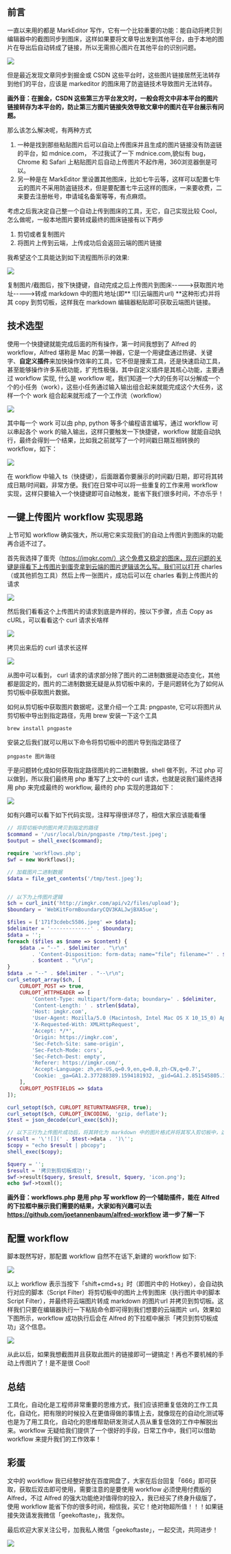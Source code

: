 ## 前言

一直以来用的都是 MarkEditor 写作，它有一个比较重要的功能：能自动将拷贝到编辑器中的截图同步到图床，这样如果要将文章导出发到其他平台，由于本地的图片在导出后自动转成了链接，所以无需担心图片在其他平台的识别问题。

![](https://user-gold-cdn.xitu.io/2020/7/20/17369d0ee51aea68?w=705&h=499&f=jpeg&s=74537)



但是最近发现文章同步到掘金或 CSDN 这些平台时，这些图片链接居然无法转存到他们的平台，应该是 markeditor 的图床用了防盗链技术导致图片无法转存。

**画外音：在掘金，CSDN 这些第三方平台发文时，一般会将文中非本平台的图片链接转存为本平台的，防止第三方图片链接失效导致文章中的图片在平台展示有问题。**

那么该怎么解决呢，有两种方式

1. 一种是找到那些粘贴图片后可以自动上传图床并且生成的图片链接没有防盗链的平台，如 mdnice.com， 不过我试了一下 mdnice.com,貌似有 bug，Chrome 和 Safari 上粘贴图片后自动上传图片不起作用，360浏览器倒是可以。
2. 另一种是在 MarkEditor 里设置其他图床，比如七牛云等，这样可以配置七牛云的图片不采用防盗链技术，但是要配置七牛云这样的图床，一来要收费，二来要去注册帐号，申请域名备案等等，有点麻烦。

考虑之后我决定自己整一个自动上传到图床的工具，无它，自己实现比较 Cool，怎么做呢，一般本地图片要转成最终的图床链接有以下两步

1. 剪切或者复制图片
2. 将图片上传到云端，上传成功后会返回云端的图片链接


我希望这个工具能达到如下流程图所示的效果:

![](https://user-gold-cdn.xitu.io/2020/7/20/17369d0ee92f2469?w=444&h=222&f=jpeg&s=25290)



复制图片/截图后，按下快捷键，自动完成之后上传图片到图床----->获取图片地址----->转成 markdown 中的图片地址(即** \!\[\](云端图片url) **这种形式)并将其 copy 到剪切板，这样我在 markdown 编辑器粘贴即可获取云端图片链接。

## 技术选型

使用一个快捷键就能完成后面的所有操作，第一时间我想到了 Alfred 的  workflow，Alfred 堪称是 Mac 的第一神器，它是一个用键盘通过热键、关键字、**自定义插件**来加快操作效率的工具，它不但是搜索工具，还是快速启动工具，甚至能够操作许多系统功能，扩充性极强，其中自定义插件是其核心功能，主要通过 workflow 实现, 什么是 workflow 呢，我们知道一个大的任务可以分解成一个个的小任务（work），这些小任务通过输入输出组合起来就能完成这个大任务，这样一个个 work 组合起来就形成了一个工作流（workflow）

![](https://user-gold-cdn.xitu.io/2020/7/20/17369d0eebaba2a9?w=761&h=197&f=jpeg&s=22662)

其中每一个 work 可以由 php, python 等多个编程语言编写，通过 workflow 可以串起各个 work 的输入输出，这样只要触发一下快捷键，workflow 就能自动执行，最终会得到一个结果，比如我之前就写了一个时间戳日期互相转换的 workflow，如下：

![](https://user-gold-cdn.xitu.io/2020/7/20/17369d0eece208f0?w=650&h=284&f=gif&s=208734)

在 workflow 中输入 ts（快捷键），后面跟着你要展示的时间戳/日期，即可将其转成日期/时间戳，非常方便。我们在日常中可以将一些重复的工作来用 workflow 实现，这样只要输入一个快捷键即可自动触发，能省下我们很多时间，不亦乐乎！

## 一键上传图片 workflow 实现思路

上节可知 workflow 确实强大，所以用它来实现我们的自动上传图片到图床的功能再合适不过了。

首先我选择了蛋壳（https://imgkr.com/）这个免费又稳定的图床，现在问题的关键是得看下上传图片到蛋壳拿到云端的图片逻辑该怎么写。我们可以打开 charles（或其他抓包工具）然后上传一张图片，成功后可以在 charles 看到上传图片的请求

![](https://user-gold-cdn.xitu.io/2020/7/20/17369d0eeba9978c?w=568&h=262&f=jpeg&s=27872)

然后我们看看这个上传图片的请求到底是咋样的，按以下步骤，点击  Copy as cURL，可以看看这个 curl 请求长啥样

![](https://user-gold-cdn.xitu.io/2020/7/20/17369d0eed808923?w=1896&h=828&f=jpeg&s=131064)

拷贝出来后的 curl 请求长这样

![](https://user-gold-cdn.xitu.io/2020/7/20/17369d0f6d431740?w=692&h=337&f=jpeg&s=87629)

从图中可以看到， curl 请求的请求部分除了图片的二进制数据是动态变化，其他都是固定的，图片的二进制数据无疑是从剪切板中来的，于是问题转化为了如何从剪切板中获取图片数据。

如何从剪切板中获取图片数据呢，这里介绍一个工具: pngpaste, 它可以将图片从剪切板中导出到指定路径，先用 brew 安装一下这个工具

```shell
brew install pngpaste
```

安装之后我们就可以用以下命令将剪切板中的图片导到指定路径了

```
pngpaste 图片路径
```

于是问题转化成如何获取指定路径图片的二进制数据，shell 做不到，不过 php 可以做到，所以我们最终用 php 重写了上文中的 curl 请求，也就是说我们最终选择用 php 来完成最终的 workflow, 最终的 php 实现的思路如下：

![](https://user-gold-cdn.xitu.io/2020/7/20/17369d0f6d5e32f5?w=587&h=394&f=jpeg&s=55733)

如有兴趣可以看下如下代码实现，注释写得很详尽了，相信大家应该能看懂

```php
// 将剪切板中的图片拷贝到指定的路径
$command = '/usr/local/bin/pngpaste /tmp/test.jpeg';
$output = shell_exec($command);

require 'workflows.php';
$wf = new Workflows();

// 加载图片二进制数据
$data = file_get_contents('/tmp/test.jpeg');


// 以下为上传图片逻辑
$ch = curl_init('http://imgkr.com/api/v2/files/upload');
$boundary = 'WebKitFormBoundaryCQV3KALJwjBXA5ue';

$files = ['171f3cdebc5586.jpeg' => $data];
$delimiter = '-------------' . $boundary;
$data = '';
foreach ($files as $name => $content) {
    $data .= "--" . $delimiter . "\r\n"
        . 'Content-Disposition: form-data; name="file"; filename="' . $name . '"' . "\r\nContent-Type: image/jpeg" . "\r\n\r\n"
        . $content . "\r\n";
}
$data .= "--" . $delimiter . "--\r\n";
curl_setopt_array($ch, [
    CURLOPT_POST => true,
    CURLOPT_HTTPHEADER => [
        'Content-Type: multipart/form-data; boundary=' . $delimiter,
        'Content-Length: ' . strlen($data),
        'Host: imgkr.com',
        'User-Agent: Mozilla/5.0 (Macintosh, Intel Mac OS X 10_15_0) AppleWebKit/537.36 (KHTML, like Gecko) Chrome/84.0.4147.89 Safari/537.36',
        'X-Requested-With: XMLHttpRequest',
        'Accept: */*',
        'Origin: https://imgkr.com',
        'Sec-Fetch-Site: same-origin',
        'Sec-Fetch-Mode: cors',
        'Sec-Fetch-Dest: empty',
        'Referer: https://imgkr.com/',
        'Accept-Language: zh,en-US,q=0.9,en,q=0.8,zh-CN,q=0.7',
        'Cookie: _ga=GA1.2.377288389.1594181932, _gid=GA1.2.851545805.1594809662, _gat=1',
    ],
    CURLOPT_POSTFIELDS => $data
]);

curl_setopt($ch, CURLOPT_RETURNTRANSFER, true);
curl_setopt($ch, CURLOPT_ENCODING, 'gzip, deflate');
$test = json_decode(curl_exec($ch));

// 以下三行为上传图片成功后，将其转化为 markdown 中的图片格式并将其写入剪切板中，这样最终在 markdown 中粘贴后即为对应的 markdown 图片链接
$result = '\'![](' . $test->data . ')\'';
$copy = "echo $result | pbcopy";
shell_exec($copy);

$query = '';
$result = '拷贝到剪切板成功!';
$wf->result($query, $result, $result, $query, 'icon.png');
echo $wf->toxml();
```

**画外音：workflows.php 是用 php 写 workflow 的一个辅助插件，能在 Alfred 的下拉框中展示我们需要的结果，大家如有兴趣可以去 https://github.com/joetannenbaum/alfred-workflow 进一步了解一下**


##  配置 workflow 

脚本既然写好，那配置 workflow 自然不在话下,新建的 workflow 如下:

![](https://user-gold-cdn.xitu.io/2020/7/20/17369d0f6d6e9596?w=663&h=759&f=jpeg&s=104142)

以上 workflow 表示当按下「shift+cmd+s」时（即图片中的 Hotkey），会自动执行对应的脚本（Script Filter）将剪切板中的图片上传到图床（执行图片中的脚本 Script Filter），并最终将云端图片转成 markdown 的图片url 并拷贝到剪切板。这样我们只要在编辑器执行一下粘贴命令即可得到我们想要的云端图片 url，效果如下图所示，workflow 成功执行后会在 Alfred 的下拉框中展示「拷贝到剪切板成功」这个信息。

![](https://user-gold-cdn.xitu.io/2020/7/20/17369d0f6e8965ed?w=1960&h=546&f=gif&s=589109)

从此以后，如果我想截图并且获取此图片的链接即可一键搞定！再也不要机械的手动上传图片了！是不是很 Cool!

## 总结

工具化，自动化是工程师非常重要的思维方式，我们应该把重复低效的工作工具化，自动化，把有限的时候投入在更值得做的事情上去，就像现在的自动化测试等也是为了用工具化，自动化的思维帮助研发测试人员从重复低效的工作中解脱出来。workflow 无疑给我们提供了一个很好的手段，日常工作中，我们可以借助 workflow 来提升我们的工作效率！

## 彩蛋

文中的 workflow 我已经整好放在百度网盘了，大家在后台回复「666」即可获取，获取后双击即可使用，需要注意的是要使用 workflow 必须使用付费版的 Alfred，不过 Alfred 的强大功能绝对值得你的投入，我已经买了终身升级版了，使用 workflow 能省下你的很多时间，相信我，买它！绝对物超所值！！！如果链接失效请发我微信「geekoftaste」，我发你。


最后欢迎大家关注公号，加我私人微信「geekoftaste」，一起交流，共同进步！

![](https://user-gold-cdn.xitu.io/2020/7/6/1732461bf651fd4e?w=430&h=430&f=jpeg&s=41396)
